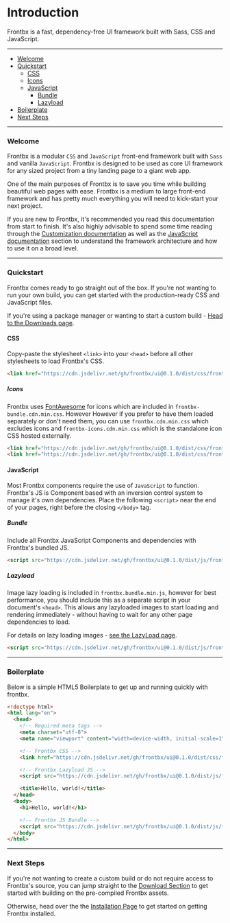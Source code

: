 # Introduction

Frontbx is a fast, dependency-free UI framework built with Sass, CSS and JavaScript.

---

*   [Welcome](#welcome)
*   [Quickstart](#quickstart)
    *   [CSS](#css)
      *   [Icons](#icons)
    *   [JavaScript](#javascript)
        *   [Bundle](#bundle)
        *   [Lazyload](#lazyload)
*   [Boilerplate](#boilerplate)
*   [Next Steps](#next-steps)

---

### Welcome

Frontbx is a modular `CSS` and `JavaScript` front-end framework built with `Sass` and vanilla `JavaScript`. Frontbx is designed to be used as core UI framework for any sized project from a tiny landing page to a giant web app.

One of the main purposes of Frontbx is to save you time while building beautiful web pages with ease. Frontbx is a medium to large front-end framework and has pretty much everything you will need to kick-start your next project.

If you are new to Frontbx, it's recommended you read this documentation from start to finish. It's also highly advisable to spend some time reading through the [Customization documentation](../../customize/sass/index.html) as well as the [JavaScript documentation](../../javascript/container/index.html) section to understand the framework architecture and how to use it on a broad level.

---

### Quickstart

Frontbx comes ready to go straight out of the box. If you're not wanting to run your own build, you can get started with the production-ready CSS and JavaScript files.

If you're using a package manager or wanting to start a custom build - [Head to the Downloads page](../download/index.html).

#### CSS

Copy-paste the stylesheet `<link>` into your `<head>` before all other stylesheets to load Frontbx's CSS.

```html
<link href="https://cdn.jsdelivr.net/gh/frontbx/ui@0.1.0/dist/css/frontbx-bundle.cdn.min.css" rel="stylesheet" crossorigin="anonymous">
```

##### Icons

Frontbx uses [FontAwesome](https://fontawesome.com/) for icons which are included in `frontbx-bundle.cdn.min.css`. However However if you prefer to have them loaded separately or don't need them, you can use `frontbx.cdn.min.css` which excludes icons and `frontbx-icons.cdn.min.css` which is the standalone icon CSS hosted externally.

```html
<link href="https://cdn.jsdelivr.net/gh/frontbx/ui@0.1.0/dist/css/frontbx.cdn.min.css" rel="stylesheet" crossorigin="anonymous">
<link href="https://cdn.jsdelivr.net/gh/frontbx/ui@0.1.0/dist/css/frontbx-icons.cdn.min.css" rel="stylesheet" crossorigin="anonymous">
```

#### JavaScript

Most Frontbx components require the use of `JavaScript` to function. Frontbx's JS is Component based with an inversion control system to manage it's own dependencies. Place the following `<script>` near the end of your pages, right before the closing `</body>` tag.


##### Bundle

Include all Frontbx JavaScript Components and dependencies with Frontbx's bundled JS.

```html
<script src="https://cdn.jsdelivr.net/gh/frontbx/ui@0.1.0/dist/js/frontbx.bundle.min.js" crossorigin="anonymous"></script>
```

##### Lazyload

Image lazy loading is included in `frontbx.bundle.min.js`, however for best performance, you should include this as a separate script in your document's `<head>`. This allows any lazyloaded images to start loading and rendering immediately - without having to wait for any other page dependencies to load.

For details on lazy loading images - [see the LazyLoad page](../../images/lazyload/index.html).

```html
<script src="https://cdn.jsdelivr.net/gh/frontbx/ui@0.1.0/dist/js/frontbx-lazyload.min.js" crossorigin="anonymous"></script>
```

--- 

### Boilerplate

Below is a simple HTML5 Boilerplate to get up and running quickly with frontbx.

```html
<!doctype html>
<html lang="en">
  <head>
    <!-- Required meta tags -->
    <meta charset="utf-8">
    <meta name="viewport" content="width=device-width, initial-scale=1">

    <!-- Frontbx CSS -->
    <link href="https://cdn.jsdelivr.net/gh/frontbx/ui@0.1.0/dist/css/frontbx-bundle.cdn.min.css" rel="stylesheet" crossorigin="anonymous">

    <!-- Frontbx Lazyload JS -->
    <script src="https://cdn.jsdelivr.net/gh/frontbx/ui@0.1.0/dist/js/frontbx-lazyload.min.js" crossorigin="anonymous"></script>

    <title>Hello, world!</title>
  </head>
  <body>
    <h1>Hello, world!</h1>

    <!-- Frontbx JS Bundle -->
    <script src="https://cdn.jsdelivr.net/gh/frontbx/ui@0.1.0/dist/js/frontbx.bundle.min.js" crossorigin="anonymous"></script>
  </body>
</html>
```

---

### Next Steps

If you're not wanting to create a custom build or do not require access to Frontbx's source, you can jump straight to the [Download Section](../download/index.html) to get started with building on the pre-compiled Frontbx assets.

Otherwise, head over the the [Installation Page](../installation/index.html) to get started on getting Frontbx installed.
